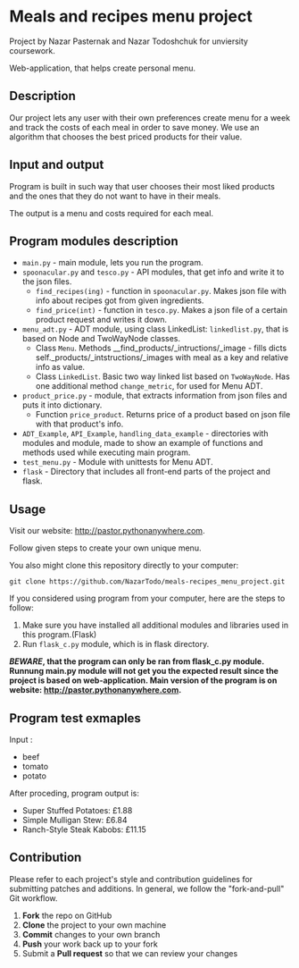 # Meals and recipes menu project

Project by Nazar Pasternak and Nazar Todoshchuk for unviersity coursework.

Web-application, that helps create personal menu.

## Description

Our project lets any user with their own preferences create menu for a week and track the costs of each meal in order to save money.
We use an algorithm that chooses the best priced products for their value.


## Input and output

Program is built in such way that user chooses their most liked products and the ones that they do not want to have in their meals. 

The output is a menu and costs required for each meal.

## Program modules description

* `main.py` - main module, lets you run the program.
* `spoonacular.py` and `tesco.py` - API modules, that get info and write it to the json files.
  * `find_recipes(ing)` - function in `spoonacular.py`. Makes json file with info about recipes got from given ingredients.
  * `find_price(int)` - function in `tesco.py`. Makes a json file of a certain product request and writes it down.
* `menu_adt.py` - ADT module, using class LinkedList: `linkedlist.py`, that is based on Node and TwoWayNode classes.
  * Class `Menu`. Methods __find_products/_intructions/_image - fills dicts self._products/_intstructions/_images with meal as a key and relative info as value.
  * Class `LinkedList`. Basic two way linked list based on `TwoWayNode`. Has one additional method `change_metric`, for used for Menu ADT.
* `product_price.py` - module, that extracts information from json files and puts it into dictionary.
  * Function `price_product`. Returns price of a product based on json file with that product's info.
* `ADT_Example`, `API_Example`, `handling_data_example` - directories with modules and module, made to show an example of functions and methods used while executing main program.
* `test_menu.py` - Module with unittests for Menu ADT.
* `flask` - Directory that includes all front-end parts of the project and flask.

## Usage

Visit our website: http://pastor.pythonanywhere.com. 

Follow given steps to create your own unique menu.

You also might clone this repository directly to your computer:
```
git clone https://github.com/NazarTodo/meals-recipes_menu_project.git
```
If you considered using program from your computer, here are the steps to follow:
1. Make sure you have installed all additional modules and libraries used in this program.(Flask)
1. Run `flask_c.py` module, which is in flask directory.


**_BEWARE_, that the program can only be ran from flask_c.py module. Runnung main.py module will not get you the expected result since the project is based on web-application. Main version of the program is on website: http://pastor.pythonanywhere.com.**

## Program test exmaples

Input : 
* beef
* tomato
* potato

After proceding, program output is:
* Super Stuffed Potatoes: £1.88
* Simple Mulligan Stew: £6.84
* Ranch-Style Steak Kabobs: £11.15

## Contribution

Please refer to each project's style and contribution guidelines for submitting patches and additions. In general, we follow the "fork-and-pull" Git workflow.

 1. **Fork** the repo on GitHub
 2. **Clone** the project to your own machine
 3. **Commit** changes to your own branch
 4. **Push** your work back up to your fork
 5. Submit a **Pull request** so that we can review your changes
 

